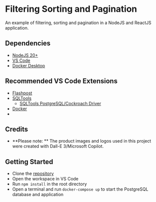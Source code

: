 # Filtering Sorting and Pagination

An example of filtering, sorting and pagination in a NodeJS and ReactJS application.

## Dependencies

- [NodeJS 20+](https://nodejs.org/en)
- [VS Code](https://code.visualstudio.com/)
- [Docker Desktop](https://www.docker.com/products/docker-desktop)

## Recommended VS Code Extensions

- [Flashpost](https://marketplace.visualstudio.com/items?itemName=VASubasRaj.flashpost)
- [SQLTools](https://marketplace.visualstudio.com/items?itemName=mtxr.sqltools)
  - [SQLTools PostgreSQL/Cockroach Driver](https://marketplace.visualstudio.com/items?itemName=mtxr.sqltools-driver-pg)
- [Docker](https://marketplace.visualstudio.com/items?itemName=ms-azuretools.vscode-docker)
-

## Credits

- **Please note: **
  The product images and logos used in this project were created with Dall-E 3/Microsoft Copilot.

## Getting Started

- Clone the [repository](https://github.com/andrewjamesford/pern-filtering-sorting-pagination)
- Open the workspace in VS Code
- Run `npm install` in the root directory
- Open a terminal and run `docker-compose up` to start the PostgreSQL database and application
